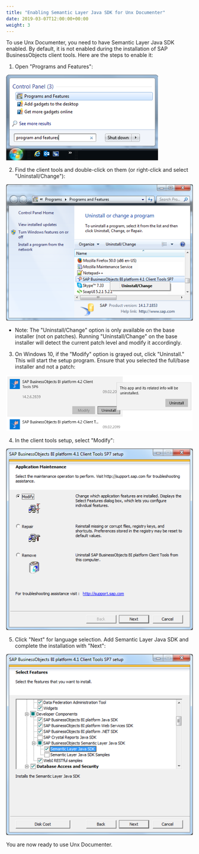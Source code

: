 ```yaml
---
title: "Enabling Semantic Layer Java SDK for Unx Documenter"
date: 2019-03-07T12:00:00+00:00
weight: 3
---
```


To use Unx Documenter, you need to have Semantic Layer Java SDK enabled. By default, it is not enabled during the installation of SAP BusinessObjects client tools. Here are the steps to enable it:

1. Open "Programs and Features":

![Programs and Features](/images/pages/sl-sdk-enable-00.png)

2. Find the client tools and double-click on them (or right-click and select "Uninstall/Change"):

![Client Tools](/images/pages/sl-sdk-enable-01.png)

   - Note: The "Uninstall/Change" option is only available on the base installer (not on patches). Running "Uninstall/Change" on the base installer will detect the current patch level and modify it accordingly.

3. On Windows 10, if the "Modify" option is grayed out, click "Uninstall." This will start the setup program. Ensure that you selected the full/base installer and not a patch:

![Windows 10](/images/pages/windows10.png)

4. In the client tools setup, select "Modify":

![Modify](/images/pages/sl-sdk-enable-02.png)

5. Click "Next" for language selection. Add Semantic Layer Java SDK and complete the installation with "Next":

![Add Semantic Layer Java SDK](/images/pages/sl-sdk-enable-04.png)

You are now ready to use Unx Documenter.